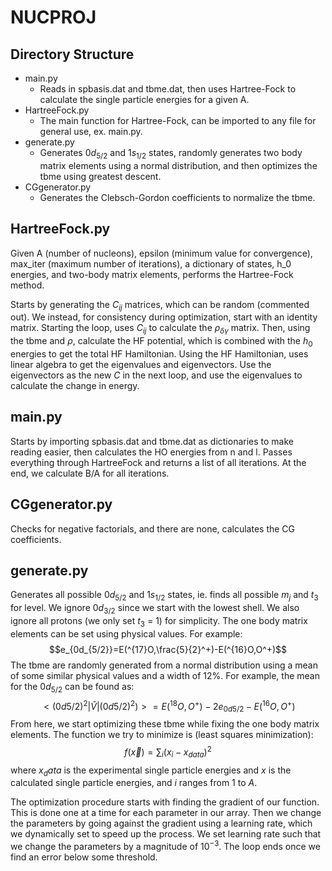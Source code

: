 # NUCPROJ

## Directory Structure
* main.py
  * Reads in spbasis.dat and tbme.dat, then uses Hartree-Fock to calculate the single particle energies for a given A.
* HartreeFock.py
  * The main function for Hartree-Fock, can be imported to any file for general use, ex. main.py.
* generate.py
  * Generates  $0d_{5/2}$  and  $1s_{1/2}$  states, randomly generates two body matrix elements using a normal distribution, and then optimizes the tbme using greatest descent.
* CGgenerator.py
  * Generates the Clebsch-Gordon coefficients to normalize the tbme.
 
## HartreeFock.py
Given A (number of nucleons), epsilon (minimum value for convergence), max_iter (maximum number of iterations), a dictionary of states, h_0 energies, and two-body matrix elements, performs the Hartree-Fock method. 

Starts by generating the $C_{ij}$ matrices, which can be random (commented out). We instead, for consistency during optimization, start with an identity matrix. Starting the loop, uses $C_{ij}$ to calculate the $\rho_{\delta\gamma}$ matrix. Then, using the tbme and $\rho$, calculate the HF potential, which is combined with the $h_0$ energies to get the total HF Hamiltonian. Using the HF Hamiltonian, uses linear algebra to get the eigenvalues and eigenvectors. Use the eigenvectors as the new $C$ in the next loop, and use the eigenvalues to calculate the change in energy.

## main.py
Starts by importing spbasis.dat and tbme.dat as dictionaries to make reading easier, then calculates the HO energies from n and l. Passes everything through HartreeFock and returns a list of all iterations. At the end, we calculate B/A for all iterations.

## CGgenerator.py
Checks for negative factorials, and there are none, calculates the CG coefficients.

## generate.py
Generates all possible  $0d_{5/2}$  and   $1s_{1/2}$  states, ie. finds all possible $m_j$ and $t_3$ for level. We ignore  $0d_{3/2}$  since we start with the lowest shell. We also ignore all protons (we only set $t_3$ = 1) for simplicity. The one body matrix elements can be set using physical values. For example: 
$$e_{0d_{5/2}}=E(^{17}O,\frac{5}{2}^+)-E(^{16}O,O^+)$$
The tbme are randomly generated from a normal distribution using a mean of some similar physical values and a width of 12%. For example, the mean for the $0d_{5/2}$ can be found as:
$$<(0d5/2)^2|\hat{V}|(0d5/2)^2)>=E(^{18}O,O^+)-2e_{0d5/2}-E(^{16}O,O^+)$$
From here, we start optimizing these tbme while fixing the one body matrix elements. The function we try to minimize is (least squares minimization):
$$f(\vec{x}) = \sum_{i}(x_i - x_{data})^2$$
where $x_data$ is the experimental single particle energies and $x$ is the calculated single particle energies, and $i$ ranges from $1$ to $A$. 

The optimization procedure starts with finding the gradient of our function. This is done one at a time for each parameter in our array. Then we change the parameters by going against the gradient using a learning rate, which we dynamically set to speed up the process. We set learning rate such that we change the parameters by a magnitude of $10^{-3}$. The loop ends once we find an error below some threshold.
